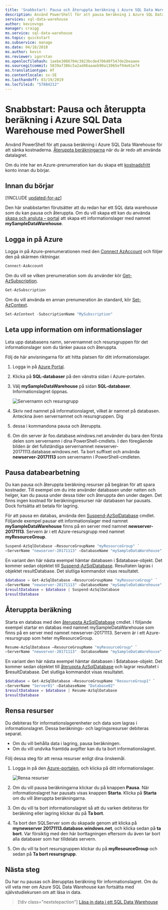 ```yaml
---
title: 'Snabbstart: Pausa och återuppta beräkning i Azure SQL Data Warehouse – PowerShell | Microsoft Docs'
description: Använd PowerShell för att pausa beräkning i Azure SQL Data Warehouse för att sänka kostnaderna. Återuppta beräkningarna när du är redo att använda datalagret.
services: sql-data-warehouse
author: kevinvngo
manager: craigg
ms.service: sql-data-warehouse
ms.topic: quickstart
ms.subservice: manage
ms.date: 04/18/2018
ms.author: kevin
ms.reviewer: igorstan
ms.openlocfilehash: 1aebe3086704c3823bcde470640f547de2beaaee
ms.sourcegitcommit: 5839af386c5a2ad46aaaeb90a13065ef94e61e74
ms.translationtype: HT
ms.contentlocale: sv-SE
ms.lasthandoff: 03/19/2019
ms.locfileid: "57884212"
---
```

# <a name="quickstart-pause-and-resume-compute-in-azure-sql-data-warehouse-with-powershell"></a>Snabbstart: Pausa och återuppta beräkning i Azure SQL Data Warehouse med PowerShell

Använd PowerShell för att pausa beräkning i Azure SQL Data Warehouse för att sänka kostnaderna. [Återuppta beräkningarna](sql-data-warehouse-manage-compute-overview.md) när du är redo att använda datalagret.

Om du inte har en Azure-prenumeration kan du skapa ett [kostnadsfritt](https://azure.microsoft.com/free/) konto innan du börjar.

## <a name="before-you-begin"></a>Innan du börjar

[!INCLUDE [updated-for-az](../../includes/updated-for-az.md)]

Den här snabbstarten förutsätter att du redan har ett SQL data warehouse som du kan pausa och återuppta. Om du vill skapa ett kan du använda [skapa och ansluta – portal](create-data-warehouse-portal.md) att skapa ett informationslager med namnet **mySampleDataWarehouse**.

## <a name="log-in-to-azure"></a>Logga in på Azure

Logga in på Azure-prenumerationen med den [Connect AzAccount](/powershell/module/az.accounts/connect-azaccount) och följer den på skärmen riktningar.

```powershell
Connect-AzAccount
```

Om du vill se vilken prenumeration som du använder kör [Get-AzSubscription](/powershell/module/az.accounts/get-azsubscription).

```powershell
Get-AzSubscription
```

Om du vill använda en annan prenumeration än standard, kör [Set-AzContext](/powershell/module/az.accounts/set-azcontext).

```powershell
Set-AzContext -SubscriptionName "MySubscription"
```

## <a name="look-up-data-warehouse-information"></a>Leta upp information om informationslager

Leta upp databasens namn, servernamnet och resursgruppen för det informationslager som du tänker pausa och återuppta.

Följ de här anvisningarna för att hitta platsen för ditt informationslager.

1. Logga in på [Azure Portal](https://portal.azure.com/).
2. Klicka på **SQL-databaser** på den vänstra sidan i Azure-portalen.
3. Välj **mySampleDataWarehouse** på sidan **SQL-databaser**. Informationslagret öppnas.

    ![Servernamn och resursgrupp](media/pause-and-resume-compute-powershell/locate-data-warehouse-information.png)

4. Skriv ned namnet på informationslagret, vilket är namnet på databasen. Anteckna även servernamnet och resursgruppen. Dig
5.  dessa i kommandona pausa och återuppta.
6. Om din server är foo.database.windows.net använder du bara den första delen som servernamn i dina PowerShell-cmdlets. I den föregående bilden är det fullständiga servernamnet newserver-20171113.database.windows.net. Ta bort suffixet och använda **newserver-20171113** som servernamn i PowerShell-cmdleten.

## <a name="pause-compute"></a>Pausa databearbetning

Du kan pausa och återuppta beräkning resurser på begäran för att spara kostnader. Till exempel om du inte använder databasen under natten och helger, kan du pausa under dessa tider och återuppta den under dagen. Det finns ingen kostnad för beräkningsresurser när databasen har pausats. Dock fortsätta att betala för lagring.

För att pausa en databas, använda den [Suspend-AzSqlDatabase](/powershell/module/az.sql/suspend-azsqldatabase) cmdlet. Följande exempel pausar ett informationslager med namnet **mySampleDataWarehouse** finns på en server med namnet **newserver-20171113**. Servern är i ett Azure-resursgrupp med namnet **myResourceGroup**.


```Powershell
Suspend-AzSqlDatabase –ResourceGroupName "myResourceGroup" `
–ServerName "newserver-20171113" –DatabaseName "mySampleDataWarehouse"
```

En variant den här nästa exempel hämtar databasen i $database-objekt. Det kommer sedan objektet till [Suspend-AzSqlDatabase](/powershell/module/az.sql/suspend-azsqldatabase). Resultaten lagras i objektet resultDatabase. Det slutliga kommandot visas resultatet.

```Powershell
$database = Get-AzSqlDatabase –ResourceGroupName "myResourceGroup" `
–ServerName "newserver-20171113" –DatabaseName "mySampleDataWarehouse"
$resultDatabase = $database | Suspend-AzSqlDatabase
$resultDatabase
```


## <a name="resume-compute"></a>Återuppta beräkning

Starta en databas med den [återuppta AzSqlDatabase](/powershell/module/az.sql/resume-azsqldatabase) cmdlet. I följande exempel startar en databas med namnet mySampleDataWarehouse som finns på en server med namnet newserver-20171113. Servern är i ett Azure-resursgrupp som heter myResourceGroup.

```Powershell
Resume-AzSqlDatabase –ResourceGroupName "myResourceGroup" `
–ServerName "newserver-20171113" -DatabaseName "mySampleDataWarehouse"
```

En variant den här nästa exempel hämtar databasen i $database-objekt. Det kommer sedan objektet till [återuppta AzSqlDatabase](/powershell/module/az.sql/resume-azsqldatabase) och lagrar resultatet i $resultDatabase. Det slutliga kommandot visas resultatet.

```Powershell
$database = Get-AzSqlDatabase –ResourceGroupName "ResourceGroup1" `
–ServerName "Server01" –DatabaseName "Database02"
$resultDatabase = $database | Resume-AzSqlDatabase
$resultDatabase
```

## <a name="clean-up-resources"></a>Rensa resurser

Du debiteras för informationslagerenheter och data som lagras i informationslagret. Dessa beräknings- och lagringsresurser debiteras separat.

- Om du vill behålla data i lagring, pausa beräkningen.
- Om du vill undvika framtida avgifter kan du ta bort informationslagret.

Följ dessa steg för att rensa resurser enligt dina önskemål.

1. Logga in på den [Azure-portalen](https://portal.azure.com), och klicka på ditt informationslager.

    ![Rensa resurser](media/load-data-from-azure-blob-storage-using-polybase/clean-up-resources.png)

2. Om du vill pausa beräkningarna klickar du på knappen **Pausa**. När informationslagret har pausats visas knappen **Starta**.  Klicka på **Starta** om du vill återuppta beräkningarna.

3. Om du vill ta bort informationslagret så att du varken debiteras för beräkning eller lagring klickar du på **Ta bort**.

4. Ta bort den SQLServer som du skapade genom att klicka på **mynewserver 20171113.database.windows.net**, och klicka sedan på **ta bort**.  Var försiktig med den här borttagningen eftersom du även tar bort alla databaser som har tilldelats servern.

5. Om du vill ta bort resursgruppen klickar du på **myResourceGroup** och sedan på **Ta bort resursgrupp**.


## <a name="next-steps"></a>Nästa steg

Du har nu pausas och återupptas beräkning för informationslagret. Om du vill veta mer om Azure SQL Data Warehouse kan fortsätta med självstudiekursen om att läsa in data.

> [!div class="nextstepaction"]
> [Läsa in data i ett SQL Data Warehouse](load-data-from-azure-blob-storage-using-polybase.md)
